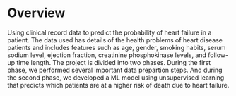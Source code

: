 # Overview
Using clinical record data to predict the probability of heart failure in a patient. The data used has details of the health problems of heart disease patients and includes features such as age, gender, smoking habits, serum sodium level, ejection fraction, creatinine phosphokinase levels, and follow-up time length. The project is divided into two phases. During the first phase, we performed several important data prepartion steps. And during the second phase, we developed a ML model using unsupervised learning that predicts which patients are at a higher risk of death due to heart failure.

